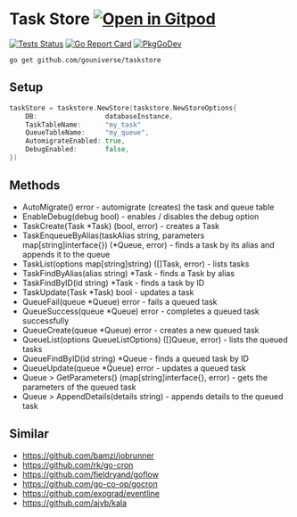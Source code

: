 # Task Store <a href="https://gitpod.io/#https://github.com/gouniverse/taskstore" style="float:right:"><img src="https://gitpod.io/button/open-in-gitpod.svg" alt="Open in Gitpod" loading="lazy"></a>


[![Tests Status](https://github.com/gouniverse/taskstore/actions/workflows/test.yml/badge.svg?branch=main)](https://github.com/gouniverse/taskstore/actions/workflows/test.yml)
[![Go Report Card](https://goreportcard.com/badge/github.com/gouniverse/taskstore)](https://goreportcard.com/report/github.com/gouniverse/taskstore)
[![PkgGoDev](https://pkg.go.dev/badge/github.com/gouniverse/taskstore)](https://pkg.go.dev/github.com/gouniverse/taskstore)

```
go get github.com/gouniverse/taskstore
```

## Setup

```go
taskStore = taskstore.NewStore(taskstore.NewStoreOptions{
	DB:                 databaseInstance,
    TaskTableName:      "my_task"
	QueueTableName:     "my_queue",
	AutomigrateEnabled: true,
	DebugEnabled:       false,
})
```

## Methods

- AutoMigrate() error - automigrate (creates) the task and queue table
- EnableDebug(debug bool) - enables / disables the debug option
- TaskCreate(Task *Task) (bool, error) -  creates a Task
- TaskEnqueueByAlias(taskAlias string, parameters map[string]interface{}) (*Queue, error) -  finds a task by its alias and appends it to the queue
- TaskList(options map[string]string) ([]Task, error) - lists tasks
- TaskFindByAlias(alias string) *Task - finds a Task by alias
- TaskFindByID(id string) *Task - finds a task by ID
- TaskUpdate(Task *Task) bool - updates a task
- QueueFail(queue *Queue) error - fails a queued task
- QueueSuccess(queue *Queue) error -  completes a queued task  successfully
- QueueCreate(queue *Queue) error - creates a new queued task
- QueueList(options QueueListOptions) ([]Queue, error) - lists the queued tasks
- QueueFindByID(id string) *Queue - finds a queued task by ID
- QueueUpdate(queue *Queue) error - updates a queued task
- Queue > GetParameters() (map[string]interface{}, error) - gets the parameters of the queued task
- Queue > AppendDetails(details string) - appends details to the queued task

## Similar

- https://github.com/bamzi/jobrunner
- https://github.com/rk/go-cron
- https://github.com/fieldryand/goflow
- https://github.com/go-co-op/gocron
- https://github.com/exograd/eventline
- https://github.com/ajvb/kala
